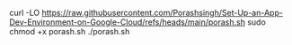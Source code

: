 curl -LO https://raw.githubusercontent.com/Porashsingh/Set-Up-an-App-Dev-Environment-on-Google-Cloud/refs/heads/main/porash.sh
sudo chmod +x porash.sh
./porash.sh
